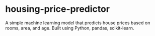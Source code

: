 # housing-price-predictor
A simple machine learning model that predicts house prices based on rooms, area, and age. Built using Python, pandas, scikit-learn.
